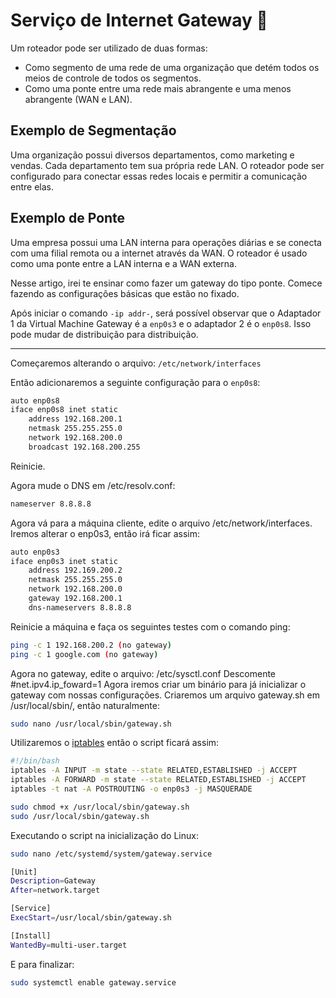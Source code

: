 # Serviço de Internet Gateway 📡

Um roteador pode ser utilizado de duas formas:
- Como segmento de uma rede de uma organização que detém todos os meios de controle de todos os segmentos.
- Como uma ponte entre uma rede mais abrangente e uma menos abrangente (WAN e LAN).

## Exemplo de Segmentação
Uma organização possui diversos departamentos, como marketing e vendas. Cada departamento tem sua própria rede LAN. O roteador pode ser configurado para conectar essas redes locais e permitir a comunicação entre elas.

## Exemplo de Ponte
Uma empresa possui uma LAN interna para operações diárias e se conecta com uma filial remota ou a internet através da WAN. O roteador é usado como uma ponte entre a LAN interna e a WAN externa.

Nesse artigo, irei te ensinar como fazer um gateway do tipo ponte. Comece fazendo as configurações básicas que estão no fixado.

Após iniciar o comando `-ip addr-`, será possível observar que o Adaptador 1 da Virtual Machine Gateway é a `enp0s3` e o adaptador 2 é o `enp0s8`. Isso pode mudar de distribuição para distribuição.

---

Começaremos alterando o arquivo: `/etc/network/interfaces`

Então adicionaremos a seguinte configuração para o `enp0s8`:

```bash
auto enp0s8
iface enp0s8 inet static
	address 192.168.200.1
	netmask 255.255.255.0
	network 192.168.200.0
	broadcast 192.168.200.255
```
Reinicie.

Agora mude o DNS em /etc/resolv.conf:

```bash
nameserver 8.8.8.8
```
Agora vá para a máquina cliente, edite o arquivo /etc/network/interfaces.
Iremos alterar o enp0s3, então irá ficar assim:

```bash
auto enp0s3
iface enp0s3 inet static
	address 192.169.200.2
	netmask 255.255.255.0
	network 192.168.200.0
	gateway 192.168.200.1
	dns-nameservers 8.8.8.8

```
Reinicie a máquina e faça os seguintes testes com o comando ping:
```bash
ping -c 1 192.168.200.2 (no gateway)
ping -c 1 google.com (no gateway)
```
Agora no gateway, edite o arquivo: /etc/sysctl.conf
Descomente #net.ipv4.ip_foward=1
Agora iremos criar um binário para já inicializar o gateway com nossas configurações.
Criaremos um arquivo gateway.sh em /usr/local/sbin/, então naturalmente:
```bash
sudo nano /usr/local/sbin/gateway.sh
```

Utilizaremos o [iptables](https://youtu.be/Yee2INb9hlw?si=BAAgH-x4bPn6wOpx) então o script ficará assim:
```bash
#!/bin/bash
iptables -A INPUT -m state --state RELATED,ESTABLISHED -j ACCEPT
iptables -A FORWARD -m state --state RELATED,ESTABLISHED -j ACCEPT
iptables -t nat -A POSTROUTING -o enp0s3 -j MASQUERADE
```
```bash
sudo chmod +x /usr/local/sbin/gateway.sh
sudo /usr/local/sbin/gateway.sh
```
Executando o script na inicialização do Linux:

```bash
sudo nano /etc/systemd/system/gateway.service
```
```bash
[Unit]
Description=Gateway
After=network.target

[Service]
ExecStart=/usr/local/sbin/gateway.sh

[Install]
WantedBy=multi-user.target

```
E para finalizar:

```bash
sudo systemctl enable gateway.service
```
